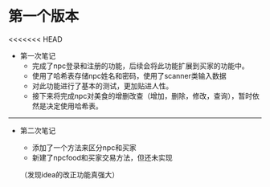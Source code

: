 # 第一个版本

<<<<<<< HEAD

- 第一次笔记
  - 完成了npc登录和注册的功能，后续会将此功能扩展到买家的功能中。
  - 使用了哈希表存储npc姓名和密码，使用了scanner类输入数据
  - 对此功能进行了基本的测试，更加贴进人性。
  - 接下来将完成npc对美食的增删改查（增加，删除，修改，查询），暂时依然是决定使用哈希表。

------

- 第二次笔记

  - 添加了一个方法来区分npc和买家
  - 新建了npcfood和买家交易方法，但还未实现

  （发现idea的改正功能真强大）